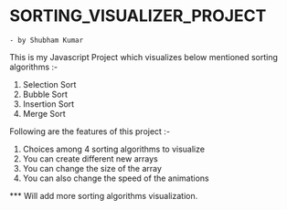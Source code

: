# SORTING_VISUALIZER_PROJECT
    - by Shubham Kumar

This is my Javascript Project which visualizes below mentioned sorting algorithms :- 
1. Selection Sort
2. Bubble Sort
3. Insertion Sort
4. Merge Sort

Following are the features of this project :- 
1. Choices among 4 sorting algorithms to visualize
2. You can create different new arrays  
3. You can change the size of the array 
4. You can also change the speed of the animations

*** Will add more sorting algorithms visualization.  



